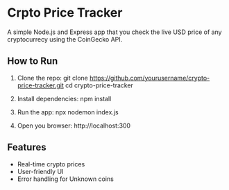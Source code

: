 # Crpto Price Tracker 

A simple Node.js and Express app that you check the live USD price of any cryptocurrecy using the CoinGecko API.

## How to Run
1. Clone the repo:
git clone https://github.com/yourusername/crypto-price-tracker.git
cd crypto-price-tracker

2. Install dependencies:
npm install

3. Run the app:
npx nodemon index.js

4. Open you browser:
http://localhost:300

## Features
- Real-time crypto prices
- User-friendly UI
- Error handling for Unknown coins

